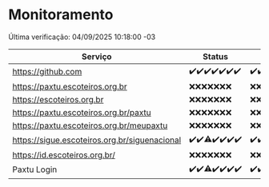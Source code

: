 # Monitoramento

Última verificação: 04/09/2025 10:18:00 -03

|Serviço|Status|Últimas 24h|
|---|---|---|
|https://github.com|<span title="2025-08-28: OK=23">✔️</span><span title="2025-08-29: OK=23">✔️</span><span title="2025-08-30: OK=23">✔️</span><span title="2025-08-31: OK=23">✔️</span><span title="2025-09-01: OK=23">✔️</span><span title="2025-09-02: OK=23">✔️</span><span title="2025-09-03: OK=12">✔️</span>|<span title="03/09/2025 10:19:00 -03 : 200">✔️</span><span title="03/09/2025 11:09:00 -03 : 200">✔️</span><span title="03/09/2025 12:09:00 -03 : 200">✔️</span><span title="03/09/2025 13:10:00 -03 : 200">✔️</span><span title="03/09/2025 14:07:00 -03 : 200">✔️</span><span title="03/09/2025 15:13:00 -03 : 200">✔️</span><span title="03/09/2025 16:07:00 -03 : 200">✔️</span><span title="03/09/2025 17:09:00 -03 : 200">✔️</span><span title="03/09/2025 18:07:00 -03 : 200">✔️</span><span title="03/09/2025 19:07:00 -03 : 200">✔️</span><span title="03/09/2025 20:07:00 -03 : 200">✔️</span><span title="03/09/2025 21:42:00 -03 : 200">✔️</span><span title="03/09/2025 23:13:00 -03 : 200">✔️</span><span title="04/09/2025 00:20:00 -03 : 200">✔️</span><span title="04/09/2025 01:10:00 -03 : 200">✔️</span><span title="04/09/2025 02:08:00 -03 : 200">✔️</span><span title="04/09/2025 03:13:00 -03 : 200">✔️</span><span title="04/09/2025 04:09:00 -03 : 200">✔️</span><span title="04/09/2025 05:12:00 -03 : 200">✔️</span><span title="04/09/2025 06:10:00 -03 : 200">✔️</span><span title="04/09/2025 07:09:00 -03 : 200">✔️</span><span title="04/09/2025 08:07:00 -03 : 200">✔️</span><span title="04/09/2025 09:17:00 -03 : 200">✔️</span><span title="04/09/2025 10:18:00 -03 : 200">✔️</span>|
|https://paxtu.escoteiros.org.br|<span title="2025-08-28: Falhas=23">❌</span><span title="2025-08-29: Falhas=23">❌</span><span title="2025-08-30: Falhas=23">❌</span><span title="2025-08-31: Falhas=23">❌</span><span title="2025-09-01: Falhas=23">❌</span><span title="2025-09-02: Falhas=23">❌</span><span title="2025-09-03: Falhas=12">❌</span>|<span title="03/09/2025 10:19:00 -03 : 403">❌</span><span title="03/09/2025 11:09:00 -03 : 403">❌</span><span title="03/09/2025 12:09:00 -03 : 403">❌</span><span title="03/09/2025 13:10:00 -03 : 403">❌</span><span title="03/09/2025 14:07:00 -03 : 403">❌</span><span title="03/09/2025 15:13:00 -03 : 403">❌</span><span title="03/09/2025 16:07:00 -03 : 403">❌</span><span title="03/09/2025 17:09:00 -03 : 403">❌</span><span title="03/09/2025 18:07:00 -03 : 403">❌</span><span title="03/09/2025 19:07:00 -03 : 403">❌</span><span title="03/09/2025 20:07:00 -03 : 403">❌</span><span title="03/09/2025 21:42:00 -03 : 403">❌</span><span title="03/09/2025 23:13:00 -03 : 403">❌</span><span title="04/09/2025 00:20:00 -03 : 403">❌</span><span title="04/09/2025 01:10:00 -03 : 403">❌</span><span title="04/09/2025 02:08:00 -03 : 403">❌</span><span title="04/09/2025 03:13:00 -03 : 403">❌</span><span title="04/09/2025 04:09:00 -03 : 403">❌</span><span title="04/09/2025 05:12:00 -03 : 403">❌</span><span title="04/09/2025 06:10:00 -03 : 403">❌</span><span title="04/09/2025 07:09:00 -03 : 403">❌</span><span title="04/09/2025 08:07:00 -03 : 403">❌</span><span title="04/09/2025 09:17:00 -03 : 403">❌</span><span title="04/09/2025 10:18:00 -03 : 403">❌</span>|
|https://escoteiros.org.br|<span title="2025-08-28: Falhas=23">❌</span><span title="2025-08-29: Falhas=23">❌</span><span title="2025-08-30: Falhas=23">❌</span><span title="2025-08-31: Falhas=23">❌</span><span title="2025-09-01: Falhas=23">❌</span><span title="2025-09-02: Falhas=23">❌</span><span title="2025-09-03: Falhas=12">❌</span>|<span title="03/09/2025 10:19:00 -03 : 403">❌</span><span title="03/09/2025 11:09:00 -03 : 403">❌</span><span title="03/09/2025 12:09:00 -03 : 403">❌</span><span title="03/09/2025 13:10:00 -03 : 403">❌</span><span title="03/09/2025 14:07:00 -03 : 403">❌</span><span title="03/09/2025 15:13:00 -03 : 403">❌</span><span title="03/09/2025 16:07:00 -03 : 403">❌</span><span title="03/09/2025 17:09:00 -03 : 403">❌</span><span title="03/09/2025 18:07:00 -03 : 403">❌</span><span title="03/09/2025 19:07:00 -03 : 403">❌</span><span title="03/09/2025 20:07:00 -03 : 403">❌</span><span title="03/09/2025 21:42:00 -03 : 403">❌</span><span title="03/09/2025 23:13:00 -03 : 403">❌</span><span title="04/09/2025 00:20:00 -03 : 403">❌</span><span title="04/09/2025 01:10:00 -03 : 403">❌</span><span title="04/09/2025 02:08:00 -03 : 403">❌</span><span title="04/09/2025 03:13:00 -03 : 403">❌</span><span title="04/09/2025 04:09:00 -03 : 403">❌</span><span title="04/09/2025 05:12:00 -03 : 403">❌</span><span title="04/09/2025 06:10:00 -03 : 403">❌</span><span title="04/09/2025 07:09:00 -03 : 403">❌</span><span title="04/09/2025 08:07:00 -03 : 403">❌</span><span title="04/09/2025 09:17:00 -03 : 403">❌</span><span title="04/09/2025 10:18:00 -03 : 403">❌</span>|
|https://paxtu.escoteiros.org.br/paxtu|<span title="2025-08-28: Falhas=23">❌</span><span title="2025-08-29: Falhas=23">❌</span><span title="2025-08-30: Falhas=23">❌</span><span title="2025-08-31: Falhas=23">❌</span><span title="2025-09-01: Falhas=23">❌</span><span title="2025-09-02: Falhas=23">❌</span><span title="2025-09-03: Falhas=12">❌</span>|<span title="03/09/2025 10:19:00 -03 : 403">❌</span><span title="03/09/2025 11:09:00 -03 : 403">❌</span><span title="03/09/2025 12:09:00 -03 : 403">❌</span><span title="03/09/2025 13:10:00 -03 : 403">❌</span><span title="03/09/2025 14:07:00 -03 : 403">❌</span><span title="03/09/2025 15:13:00 -03 : 403">❌</span><span title="03/09/2025 16:07:00 -03 : 403">❌</span><span title="03/09/2025 17:09:00 -03 : 403">❌</span><span title="03/09/2025 18:07:00 -03 : 403">❌</span><span title="03/09/2025 19:07:00 -03 : 403">❌</span><span title="03/09/2025 20:07:00 -03 : 403">❌</span><span title="03/09/2025 21:42:00 -03 : 403">❌</span><span title="03/09/2025 23:13:00 -03 : 403">❌</span><span title="04/09/2025 00:20:00 -03 : 403">❌</span><span title="04/09/2025 01:10:00 -03 : 403">❌</span><span title="04/09/2025 02:08:00 -03 : 403">❌</span><span title="04/09/2025 03:13:00 -03 : 403">❌</span><span title="04/09/2025 04:09:00 -03 : 403">❌</span><span title="04/09/2025 05:12:00 -03 : 403">❌</span><span title="04/09/2025 06:10:00 -03 : 403">❌</span><span title="04/09/2025 07:09:00 -03 : 403">❌</span><span title="04/09/2025 08:07:00 -03 : 403">❌</span><span title="04/09/2025 09:17:00 -03 : 403">❌</span><span title="04/09/2025 10:18:00 -03 : 403">❌</span>|
|https://paxtu.escoteiros.org.br/meupaxtu|<span title="2025-08-28: Falhas=23">❌</span><span title="2025-08-29: Falhas=23">❌</span><span title="2025-08-30: Falhas=23">❌</span><span title="2025-08-31: Falhas=23">❌</span><span title="2025-09-01: Falhas=23">❌</span><span title="2025-09-02: Falhas=23">❌</span><span title="2025-09-03: Falhas=12">❌</span>|<span title="03/09/2025 10:19:00 -03 : 403">❌</span><span title="03/09/2025 11:09:00 -03 : 403">❌</span><span title="03/09/2025 12:09:00 -03 : 403">❌</span><span title="03/09/2025 13:10:00 -03 : 403">❌</span><span title="03/09/2025 14:07:00 -03 : 403">❌</span><span title="03/09/2025 15:13:00 -03 : 403">❌</span><span title="03/09/2025 16:07:00 -03 : 403">❌</span><span title="03/09/2025 17:09:00 -03 : 403">❌</span><span title="03/09/2025 18:07:00 -03 : 403">❌</span><span title="03/09/2025 19:07:00 -03 : 403">❌</span><span title="03/09/2025 20:07:00 -03 : 403">❌</span><span title="03/09/2025 21:42:00 -03 : 403">❌</span><span title="03/09/2025 23:13:00 -03 : 403">❌</span><span title="04/09/2025 00:20:00 -03 : 403">❌</span><span title="04/09/2025 01:10:00 -03 : 403">❌</span><span title="04/09/2025 02:08:00 -03 : 403">❌</span><span title="04/09/2025 03:13:00 -03 : 403">❌</span><span title="04/09/2025 04:09:00 -03 : 403">❌</span><span title="04/09/2025 05:12:00 -03 : 403">❌</span><span title="04/09/2025 06:10:00 -03 : 403">❌</span><span title="04/09/2025 07:09:00 -03 : 403">❌</span><span title="04/09/2025 08:07:00 -03 : 403">❌</span><span title="04/09/2025 09:17:00 -03 : 403">❌</span><span title="04/09/2025 10:18:00 -03 : 403">❌</span>|
|https://sigue.escoteiros.org.br/siguenacional|<span title="2025-08-28: OK=23">✔️</span><span title="2025-08-29: OK=23">✔️</span><span title="2025-08-30: OK=22, Falhas=1">⚠️</span><span title="2025-08-31: OK=23">✔️</span><span title="2025-09-01: OK=23">✔️</span><span title="2025-09-02: OK=23">✔️</span><span title="2025-09-03: OK=12">✔️</span>|<span title="03/09/2025 10:19:00 -03 : 200">✔️</span><span title="03/09/2025 11:09:00 -03 : 200">✔️</span><span title="03/09/2025 12:09:00 -03 : 200">✔️</span><span title="03/09/2025 13:10:00 -03 : 200">✔️</span><span title="03/09/2025 14:07:00 -03 : 200">✔️</span><span title="03/09/2025 15:13:00 -03 : 200">✔️</span><span title="03/09/2025 16:07:00 -03 : 200">✔️</span><span title="03/09/2025 17:09:00 -03 : 200">✔️</span><span title="03/09/2025 18:07:00 -03 : 200">✔️</span><span title="03/09/2025 19:07:00 -03 : 200">✔️</span><span title="03/09/2025 20:07:00 -03 : 200">✔️</span><span title="03/09/2025 21:42:00 -03 : 200">✔️</span><span title="03/09/2025 23:13:00 -03 : 200">✔️</span><span title="04/09/2025 00:20:00 -03 : 200">✔️</span><span title="04/09/2025 01:10:00 -03 : 200">✔️</span><span title="04/09/2025 02:08:00 -03 : 200">✔️</span><span title="04/09/2025 03:13:00 -03 : 200">✔️</span><span title="04/09/2025 04:09:00 -03 : 200">✔️</span><span title="04/09/2025 05:12:00 -03 : 200">✔️</span><span title="04/09/2025 06:10:00 -03 : 200">✔️</span><span title="04/09/2025 07:09:00 -03 : 200">✔️</span><span title="04/09/2025 08:07:00 -03 : 200">✔️</span><span title="04/09/2025 09:17:00 -03 : 200">✔️</span><span title="04/09/2025 10:18:00 -03 : 200">✔️</span>|
|https://id.escoteiros.org.br/|<span title="2025-08-28: Falhas=23">❌</span><span title="2025-08-29: Falhas=23">❌</span><span title="2025-08-30: Falhas=23">❌</span><span title="2025-08-31: Falhas=23">❌</span><span title="2025-09-01: Falhas=23">❌</span><span title="2025-09-02: Falhas=23">❌</span><span title="2025-09-03: Falhas=12">❌</span>|<span title="03/09/2025 10:19:00 -03 : 403">❌</span><span title="03/09/2025 11:09:00 -03 : 403">❌</span><span title="03/09/2025 12:09:00 -03 : 403">❌</span><span title="03/09/2025 13:10:00 -03 : 403">❌</span><span title="03/09/2025 14:07:00 -03 : 403">❌</span><span title="03/09/2025 15:13:00 -03 : 403">❌</span><span title="03/09/2025 16:07:00 -03 : 403">❌</span><span title="03/09/2025 17:09:00 -03 : 403">❌</span><span title="03/09/2025 18:07:00 -03 : 403">❌</span><span title="03/09/2025 19:07:00 -03 : 403">❌</span><span title="03/09/2025 20:07:00 -03 : 403">❌</span><span title="03/09/2025 21:42:00 -03 : 403">❌</span><span title="03/09/2025 23:13:00 -03 : 403">❌</span><span title="04/09/2025 00:20:00 -03 : 403">❌</span><span title="04/09/2025 01:10:00 -03 : 403">❌</span><span title="04/09/2025 02:08:00 -03 : 403">❌</span><span title="04/09/2025 03:13:00 -03 : 403">❌</span><span title="04/09/2025 04:09:00 -03 : 403">❌</span><span title="04/09/2025 05:12:00 -03 : 403">❌</span><span title="04/09/2025 06:10:00 -03 : 403">❌</span><span title="04/09/2025 07:09:00 -03 : 403">❌</span><span title="04/09/2025 08:07:00 -03 : 403">❌</span><span title="04/09/2025 09:17:00 -03 : 403">❌</span><span title="04/09/2025 10:18:00 -03 : 403">❌</span>|
|Paxtu Login|<span title="2025-08-28: OK=23">✔️</span><span title="2025-08-29: OK=23">✔️</span><span title="2025-08-30: OK=22, Falhas=1">⚠️</span><span title="2025-08-31: OK=23">✔️</span><span title="2025-09-01: OK=23">✔️</span><span title="2025-09-02: OK=23">✔️</span><span title="2025-09-03: OK=12">✔️</span>|<span title="03/09/2025 10:19:00 -03 : 200">✔️</span><span title="03/09/2025 11:09:00 -03 : 200">✔️</span><span title="03/09/2025 12:09:00 -03 : 200">✔️</span><span title="03/09/2025 13:10:00 -03 : 200">✔️</span><span title="03/09/2025 14:07:00 -03 : 200">✔️</span><span title="03/09/2025 15:13:00 -03 : 200">✔️</span><span title="03/09/2025 16:07:00 -03 : 200">✔️</span><span title="03/09/2025 17:09:00 -03 : 200">✔️</span><span title="03/09/2025 18:07:00 -03 : 200">✔️</span><span title="03/09/2025 19:07:00 -03 : 200">✔️</span><span title="03/09/2025 20:07:00 -03 : 200">✔️</span><span title="03/09/2025 21:42:00 -03 : 200">✔️</span><span title="03/09/2025 23:13:00 -03 : 200">✔️</span><span title="04/09/2025 00:20:00 -03 : 200">✔️</span><span title="04/09/2025 01:11:00 -03 : 200">✔️</span><span title="04/09/2025 02:08:00 -03 : 200">✔️</span><span title="04/09/2025 03:13:00 -03 : 200">✔️</span><span title="04/09/2025 04:09:00 -03 : 200">✔️</span><span title="04/09/2025 05:12:00 -03 : 200">✔️</span><span title="04/09/2025 06:10:00 -03 : 200">✔️</span><span title="04/09/2025 07:09:00 -03 : 200">✔️</span><span title="04/09/2025 08:07:00 -03 : 200">✔️</span><span title="04/09/2025 09:17:00 -03 : 200">✔️</span><span title="04/09/2025 10:18:00 -03 : 200">✔️</span>|
